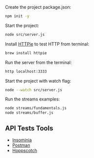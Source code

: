 Create the project package.json:
```sh
npm init -y
```

Start the project:
```sh
node src/server.js
```

Install [HTTPie](https://httpie.io/) to test HTTP from terminal:
```sh
brew install httpie
```

Run the server from the terminal:
```sh
http localhost:3333
```

Start the project with watch flag:
```sh
node --watch src/server.js
```

Run the streams examples:
```sh
node streams/fundamentals.js
node streams/buffer.js
```

## API Tests Tools
- [Insominia](https://insomnia.rest/download)
- [Postman](https://www.postman.com/)
- [Hoppscotch](https://hoppscotch.io/)
